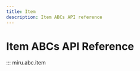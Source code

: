 ```yaml
---
title: Item
description: Item ABCs API reference
---
```


# Item ABCs API Reference

::: miru.abc.item
